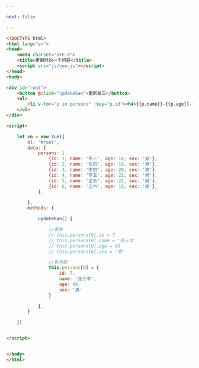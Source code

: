 ```yaml
---

next: false

---
```




<BlogInfo id="355" title="24.更新时的一个问题" author="白日梦想猿" pv=0 read_times=0 pre_cost_time="1分4秒" category="vue学习" tag_list="['vue学习']" create_time="2023.01.15 20:12:28" update_time="2023.01.15 20:22:58" />

```html
<!DOCTYPE html>
<html lang="en">
<head>
    <meta charset="UTF-8">
    <title>更新时的一个问题</title>
    <script src="js/vue.js"></script>
</head>
<body>

<div id="root">
    <button @click="updateSan">更新张三</button>
    <ul>
        <li v-for="p in persons" :key="p.id"><h4>{{p.name}}-{{p.age}}-{{p.sex}}</h4></li>
    </ul>
</div>

<script>

    let vm = new Vue({
        el: '#root',
        data: {
            persons: [
                {id: 1, name: '张三', age: 18, sex: '男'},
                {id: 2, name: '张四', age: 19, sex: '男'},
                {id: 3, name: '李四', age: 20, sex: '男'},
                {id: 4, name: '李五', age: 21, sex: '男'},
                {id: 5, name: '王五', age: 22, sex: '男'},
                {id: 6, name: '王六', age: 18, sex: '男'},
            ],

        },
        methods: {

            updateSan() {

                //奏效
                // this.persons[0].id = 7
                // this.persons[0].name = '张三丰'
                // this.persons[0].age = 99
                // this.persons[0].sex = '男'

                //有问题
                this.persons[0] = {
                    id: 7,
                    name: '张三丰',
                    age: 99,
                    sex: '男'
                }

            },
        }

    })


</script>


</body>
</html>
```



<ActionBox />
